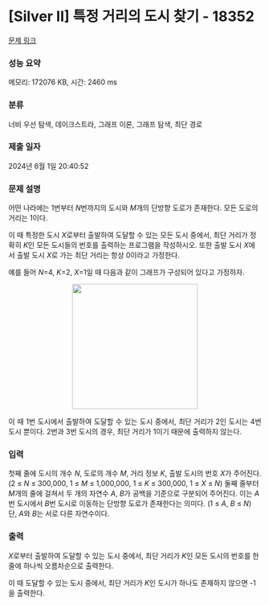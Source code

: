 # [Silver II] 특정 거리의 도시 찾기 - 18352 

[문제 링크](https://www.acmicpc.net/problem/18352) 

### 성능 요약

메모리: 172076 KB, 시간: 2460 ms

### 분류

너비 우선 탐색, 데이크스트라, 그래프 이론, 그래프 탐색, 최단 경로

### 제출 일자

2024년 6월 1일 20:40:52

### 문제 설명

<p>어떤 나라에는 1번부터 <em>N</em>번까지의 도시와 <em>M</em>개의 단방향 도로가 존재한다. 모든 도로의 거리는 1이다.</p>

<p>이 때 특정한 도시 <em>X</em>로부터 출발하여 도달할 수 있는 모든 도시 중에서, 최단 거리가 정확히 <em>K</em>인 모든 도시들의 번호를 출력하는 프로그램을 작성하시오. 또한 출발 도시 <em>X</em>에서 출발 도시 <em>X</em>로 가는 최단 거리는 항상 0이라고 가정한다.</p>

<p>예를 들어 <em>N</em>=4, <em>K</em>=2, <em>X</em>=1일 때 다음과 같이 그래프가 구성되어 있다고 가정하자.</p>

<p style="text-align: center;"><img alt="" src="https://upload.acmicpc.net/a5e311d7-7ce4-4638-88a5-3665fb4459e5/-/preview/" style="height: 249px; width: 250px;"></p>

<p style="text-align: justify;">이 때 1번 도시에서 출발하여 도달할 수 있는 도시 중에서, 최단 거리가 2인 도시는 4번 도시 뿐이다.  2번과 3번 도시의 경우, 최단 거리가 1이기 때문에 출력하지 않는다.</p>

### 입력 

 <p>첫째 줄에 도시의 개수 <em>N</em>, 도로의 개수 <em>M</em>, 거리 정보 <em>K</em>, 출발 도시의 번호 <em>X</em>가 주어진다. (2 ≤ <em>N </em>≤ 300,000, 1 ≤ <em>M </em>≤ 1,000,000, 1 ≤ <em>K </em>≤ 300,000, 1 ≤ <em>X </em>≤ <em>N</em>) 둘째 줄부터 <em>M</em>개의 줄에 걸쳐서 두 개의 자연수 <em>A</em>, <em>B</em>가 공백을 기준으로 구분되어 주어진다. 이는 <em>A</em>번 도시에서 <em>B</em>번 도시로 이동하는 단방향 도로가 존재한다는 의미다. (1 ≤ <em>A</em>, <em>B </em>≤ <em>N</em>) 단, <em>A</em>와 <em>B</em>는 서로 다른 자연수이다.</p>

### 출력 

 <p><em>X</em>로부터 출발하여 도달할 수 있는 도시 중에서, 최단 거리가 <em>K</em>인 모든 도시의 번호를 한 줄에 하나씩 오름차순으로 출력한다.</p>

<p>이 때 도달할 수 있는 도시 중에서, 최단 거리가 <em>K</em>인 도시가 하나도 존재하지 않으면 -1을 출력한다.</p>

